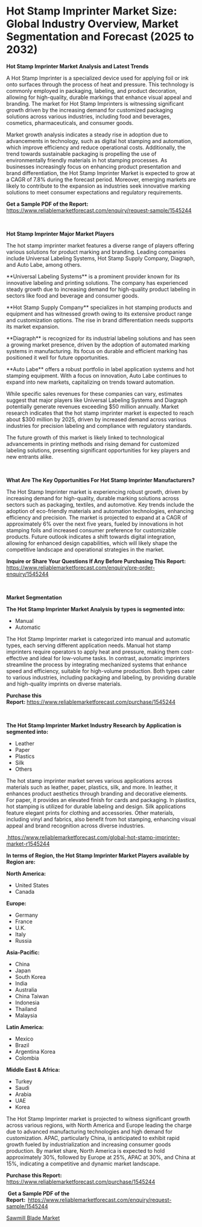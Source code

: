 <p><h1>Hot Stamp Imprinter Market Size: Global Industry Overview, Market Segmentation and Forecast (2025 to 2032)</h1></p><p><strong>Hot Stamp Imprinter Market Analysis and Latest Trends</strong></p>
<p><p>A Hot Stamp Imprinter is a specialized device used for applying foil or ink onto surfaces through the process of heat and pressure. This technology is commonly employed in packaging, labeling, and product decoration, allowing for high-quality, durable markings that enhance visual appeal and branding. The market for Hot Stamp Imprinters is witnessing significant growth driven by the increasing demand for customized packaging solutions across various industries, including food and beverages, cosmetics, pharmaceuticals, and consumer goods.</p><p>Market growth analysis indicates a steady rise in adoption due to advancements in technology, such as digital hot stamping and automation, which improve efficiency and reduce operational costs. Additionally, the trend towards sustainable packaging is propelling the use of environmentally friendly materials in hot stamping processes. As businesses increasingly focus on enhancing product presentation and brand differentiation, the Hot Stamp Imprinter Market is expected to grow at a CAGR of 7.8% during the forecast period. Moreover, emerging markets are likely to contribute to the expansion as industries seek innovative marking solutions to meet consumer expectations and regulatory requirements.</p></p>
<p><strong>Get a Sample PDF of the Report:&nbsp;</strong> <a href="https://www.reliablemarketforecast.com/enquiry/request-sample/1545244?utm_campaign=3530&utm_medium=2&utm_source=Github&utm_content=ia&utm_term=08042025&utm_id=hot-stamp-imprinter">https://www.reliablemarketforecast.com/enquiry/request-sample/1545244</a></p>
<p>&nbsp;</p>
<p><strong>Hot Stamp Imprinter Major Market Players</strong></p>
<p><p>The hot stamp imprinter market features a diverse range of players offering various solutions for product marking and branding. Leading companies include Universal Labeling Systems, Hot Stamp Supply Company, Diagraph, and Auto Labe, among others.</p><p>**Universal Labeling Systems** is a prominent provider known for its innovative labeling and printing solutions. The company has experienced steady growth due to increasing demand for high-quality product labeling in sectors like food and beverage and consumer goods. </p><p>**Hot Stamp Supply Company** specializes in hot stamping products and equipment and has witnessed growth owing to its extensive product range and customization options. The rise in brand differentiation needs supports its market expansion.</p><p>**Diagraph** is recognized for its industrial labeling solutions and has seen a growing market presence, driven by the adoption of automated marking systems in manufacturing. Its focus on durable and efficient marking has positioned it well for future opportunities.</p><p>**Auto Labe** offers a robust portfolio in label application systems and hot stamping equipment. With a focus on innovation, Auto Labe continues to expand into new markets, capitalizing on trends toward automation.</p><p>While specific sales revenues for these companies can vary, estimates suggest that major players like Universal Labeling Systems and Diagraph potentially generate revenues exceeding $50 million annually. Market research indicates that the hot stamp imprinter market is expected to reach about $300 million by 2025, driven by increased demand across various industries for precision labeling and compliance with regulatory standards.</p><p>The future growth of this market is likely linked to technological advancements in printing methods and rising demand for customized labeling solutions, presenting significant opportunities for key players and new entrants alike.</p></p>
<p>&nbsp;</p>
<p><strong>What Are The Key Opportunities For Hot Stamp Imprinter Manufacturers?</strong></p>
<p><p>The Hot Stamp Imprinter market is experiencing robust growth, driven by increasing demand for high-quality, durable marking solutions across sectors such as packaging, textiles, and automotive. Key trends include the adoption of eco-friendly materials and automation technologies, enhancing efficiency and precision. The market is projected to expand at a CAGR of approximately 6% over the next five years, fueled by innovations in hot stamping foils and increased consumer preference for customizable products. Future outlook indicates a shift towards digital integration, allowing for enhanced design capabilities, which will likely shape the competitive landscape and operational strategies in the market.</p></p>
<p><strong>Inquire or Share Your Questions If Any Before Purchasing This Report:</strong> <a href="https://www.reliablemarketforecast.com/enquiry/pre-order-enquiry/1545244?utm_campaign=3530&utm_medium=2&utm_source=Github&utm_content=ia&utm_term=08042025&utm_id=hot-stamp-imprinter">https://www.reliablemarketforecast.com/enquiry/pre-order-enquiry/1545244</a></p>
<p>&nbsp;</p>
<p><strong>Market Segmentation</strong></p>
<p><strong>The Hot Stamp Imprinter Market Analysis by types is segmented into:</strong></p>
<p><ul><li>Manual</li><li>Automatic</li></ul></p>
<p><p>The Hot Stamp Imprinter market is categorized into manual and automatic types, each serving different application needs. Manual hot stamp imprinters require operators to apply heat and pressure, making them cost-effective and ideal for low-volume tasks. In contrast, automatic imprinters streamline the process by integrating mechanized systems that enhance speed and efficiency, suitable for high-volume production. Both types cater to various industries, including packaging and labeling, by providing durable and high-quality imprints on diverse materials.</p></p>
<p><strong>Purchase this Report:&nbsp;</strong><a href="https://www.reliablemarketforecast.com/purchase/1545244?utm_campaign=3530&utm_medium=2&utm_source=Github&utm_content=ia&utm_term=08042025&utm_id=hot-stamp-imprinter">https://www.reliablemarketforecast.com/purchase/1545244</a></p>
<p>&nbsp;</p>
<p><strong>The Hot Stamp Imprinter Market Industry Research by Application is segmented into:</strong></p>
<p><ul><li>Leather</li><li>Paper</li><li>Plastics</li><li>Silk</li><li>Others</li></ul></p>
<p><p>The hot stamp imprinter market serves various applications across materials such as leather, paper, plastics, silk, and more. In leather, it enhances product aesthetics through branding and decorative elements. For paper, it provides an elevated finish for cards and packaging. In plastics, hot stamping is utilized for durable labeling and design. Silk applications feature elegant prints for clothing and accessories. Other materials, including vinyl and fabrics, also benefit from hot stamping, enhancing visual appeal and brand recognition across diverse industries.</p></p>
<p><a href="https://www.reliablemarketforecast.com/global-hot-stamp-imprinter-market-r1545244?utm_campaign=3530&utm_medium=2&utm_source=Github&utm_content=ia&utm_term=08042025&utm_id=hot-stamp-imprinter">&nbsp;https://www.reliablemarketforecast.com/global-hot-stamp-imprinter-market-r1545244</a></p>
<p><strong>In terms of Region, the Hot Stamp Imprinter Market Players available by Region are:</strong></p>
<p>
    <p> <strong> North America: </strong>
        <ul>
            <li>United States</li>
            <li>Canada</li>
        </ul>
        </p> 
    <p> <strong> Europe: </strong>
        <ul>
            <li>Germany</li>
            <li>France</li>
            <li>U.K.</li>
            <li>Italy</li>
            <li>Russia</li>
        </ul>
        </p> 
    <p> <strong> Asia-Pacific: </strong>
        <ul>
            <li>China</li>
            <li>Japan</li>
            <li>South Korea</li>
            <li>India</li>
            <li>Australia</li>
            <li>China Taiwan</li>
            <li>Indonesia</li>
            <li>Thailand</li>
            <li>Malaysia</li>
        </ul>
        </p> 
    <p> <strong> Latin America: </strong>
        <ul>
            <li>Mexico</li>
            <li>Brazil</li>
            <li>Argentina Korea</li>
            <li>Colombia</li>
        </ul>
        </p> 
    <p> <strong> Middle East & Africa: </strong>
        <ul>
            <li>Turkey</li>
            <li>Saudi</li>
            <li>Arabia</li>
            <li>UAE</li>
            <li>Korea</li>
        </ul>
    </p>
    </p>
<p><p>The Hot Stamp Imprinter market is projected to witness significant growth across various regions, with North America and Europe leading the charge due to advanced manufacturing technologies and high demand for customization. APAC, particularly China, is anticipated to exhibit rapid growth fueled by industrialization and increasing consumer goods production. By market share, North America is expected to hold approximately 30%, followed by Europe at 25%, APAC at 30%, and China at 15%, indicating a competitive and dynamic market landscape.</p></p>
<p><strong>Purchase this Report: </strong><a href="https://www.reliablemarketforecast.com/purchase/1545244?utm_campaign=3530&utm_medium=2&utm_source=Github&utm_content=ia&utm_term=08042025&utm_id=hot-stamp-imprinter">https://www.reliablemarketforecast.com/purchase/1545244</a></p>
<p>&nbsp;<strong>Get a Sample PDF of the Report:&nbsp;&nbsp;</strong><a href="https://www.reliablemarketforecast.com/enquiry/request-sample/1545244?utm_campaign=3530&utm_medium=2&utm_source=Github&utm_content=ia&utm_term=08042025&utm_id=hot-stamp-imprinter">https://www.reliablemarketforecast.com/enquiry/request-sample/1545244</a></p>
<p><strong></strong></p>
<p><p><a href="https://github.com/dekamrapinq1/Market-Research-Report-List-1/blob/main/sawmill-blade-market.md?utm_campaign=3530&utm_medium=2&utm_source=Github&utm_content=ia&utm_term=08042025&utm_id=hot-stamp-imprinter">Sawmill Blade Market</a></p></p>
